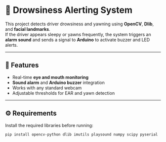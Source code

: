 # 🚗 Drowsiness Alerting System

This project detects driver drowsiness and yawning using **OpenCV**, **Dlib**, and **facial landmarks**.  
If the driver appears sleepy or yawns frequently, the system triggers an **alarm sound** and sends a signal to **Arduino** to activate buzzer and LED alerts.

---

## 🧠 Features
- Real-time **eye and mouth monitoring**
- **Sound alarm** and **Arduino buzzer** integration
- Works with any standard webcam
- Adjustable thresholds for EAR and yawn detection

---

## ⚙️ Requirements
Install the required libraries before running:
```bash
pip install opencv-python dlib imutils playsound numpy scipy pyserial


